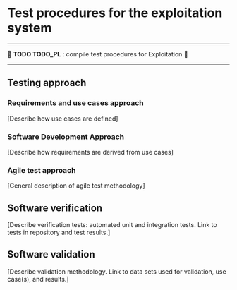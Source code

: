 # Test procedures for the exploitation system

---

🚧 **TODO TODO_PL** : compile test procedures for Exploitation 🚧

---

## Testing approach

### Requirements and use cases approach

[Describe how use cases are defined]

### Software Development Approach

[Describe how requirements are derived from use cases]

### Agile test approach

[General description of agile test methodology]

## Software verification

[Describe verification tests: automated unit and integration tests. Link to
tests in repository and test results.]

## Software validation

[Describe validation methodology. Link to data sets used for validation,
use case(s), and results.]
